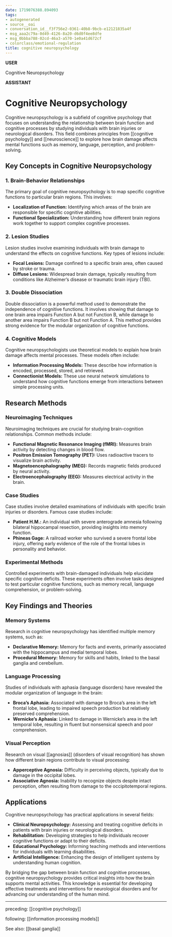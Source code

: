 ```yaml
---
date: 1719076388.894093
tags:
- autogenerated
- source__oai
- conversation_id__f3f756e2-0361-40b8-9bcb-e12121835a4f
- msg_aaa2c79a-0d49-4126-8a20-d6d0f4ee8dfe
- msg_0bbba788-02cd-46a3-a570-1e0a41d672cf
- colorclass/emotional-regulation
title: cognitive neuropsychology
---
```


**USER**

Cognitive Neuropsychology


**ASSISTANT**

# Cognitive Neuropsychology

Cognitive neuropsychology is a subfield of cognitive psychology that focuses on understanding the relationship between brain function and cognitive processes by studying individuals with brain injuries or neurological disorders. This field combines principles from [[cognitive psychology]] and [[neuroscience]] to explore how brain damage affects mental functions such as memory, language, perception, and problem-solving.

## Key Concepts in Cognitive Neuropsychology

### 1. Brain-Behavior Relationships
The primary goal of cognitive neuropsychology is to map specific cognitive functions to particular brain regions. This involves:
- **Localization of Function:** Identifying which areas of the brain are responsible for specific cognitive abilities.
- **Functional Specialization:** Understanding how different brain regions work together to support complex cognitive processes.

### 2. Lesion Studies
Lesion studies involve examining individuals with brain damage to understand the effects on cognitive functions. Key types of lesions include:
- **Focal Lesions:** Damage confined to a specific brain area, often caused by stroke or trauma.
- **Diffuse Lesions:** Widespread brain damage, typically resulting from conditions like Alzheimer’s disease or traumatic brain injury (TBI).

### 3. Double Dissociation
Double dissociation is a powerful method used to demonstrate the independence of cognitive functions. It involves showing that damage to one brain area impairs Function A but not Function B, while damage to another area impairs Function B but not Function A. This method provides strong evidence for the modular organization of cognitive functions.

### 4. Cognitive Models
Cognitive neuropsychologists use theoretical models to explain how brain damage affects mental processes. These models often include:
- **Information Processing Models:** These describe how information is encoded, processed, stored, and retrieved.
- **Connectionist Models:** These use neural network simulations to understand how cognitive functions emerge from interactions between simple processing units.

## Research Methods

### Neuroimaging Techniques
Neuroimaging techniques are crucial for studying brain-cognition relationships. Common methods include:
- **Functional Magnetic Resonance Imaging (fMRI):** Measures brain activity by detecting changes in blood flow.
- **Positron Emission Tomography (PET):** Uses radioactive tracers to visualize brain activity.
- **Magnetoencephalography (MEG):** Records magnetic fields produced by neural activity.
- **Electroencephalography (EEG):** Measures electrical activity in the brain.

### Case Studies
Case studies involve detailed examinations of individuals with specific brain injuries or disorders. Famous case studies include:
- **Patient H.M.:** An individual with severe anterograde amnesia following bilateral hippocampal resection, providing insights into memory function.
- **Phineas Gage:** A railroad worker who survived a severe frontal lobe injury, offering early evidence of the role of the frontal lobes in personality and behavior.

### Experimental Methods
Controlled experiments with brain-damaged individuals help elucidate specific cognitive deficits. These experiments often involve tasks designed to test particular cognitive functions, such as memory recall, language comprehension, or problem-solving.

## Key Findings and Theories

### Memory Systems
Research in cognitive neuropsychology has identified multiple memory systems, such as:
- **Declarative Memory:** Memory for facts and events, primarily associated with the hippocampus and medial temporal lobes.
- **Procedural Memory:** Memory for skills and habits, linked to the basal ganglia and cerebellum.

### Language Processing
Studies of individuals with aphasia (language disorders) have revealed the modular organization of language in the brain:
- **Broca’s Aphasia:** Associated with damage to Broca’s area in the left frontal lobe, leading to impaired speech production but relatively preserved comprehension.
- **Wernicke’s Aphasia:** Linked to damage in Wernicke’s area in the left temporal lobe, resulting in fluent but nonsensical speech and poor comprehension.

### Visual Perception
Research on visual [[agnosias]] (disorders of visual recognition) has shown how different brain regions contribute to visual processing:
- **Apperceptive Agnosia:** Difficulty in perceiving objects, typically due to damage in the occipital lobes.
- **Associative Agnosia:** Inability to recognize objects despite intact perception, often resulting from damage to the occipitotemporal regions.

## Applications

Cognitive neuropsychology has practical applications in several fields:
- **Clinical Neuropsychology:** Assessing and treating cognitive deficits in patients with brain injuries or neurological disorders.
- **Rehabilitation:** Developing strategies to help individuals recover cognitive functions or adapt to their deficits.
- **Educational Psychology:** Informing teaching methods and interventions for individuals with learning disabilities.
- **Artificial Intelligence:** Enhancing the design of intelligent systems by understanding human cognition.

By bridging the gap between brain function and cognitive processes, cognitive neuropsychology provides critical insights into how the brain supports mental activities. This knowledge is essential for developing effective treatments and interventions for neurological disorders and for advancing our understanding of the human mind.


---

preceding: [[cognitive psychology]]  


following: [[information processing models]]

See also: [[basal ganglia]]